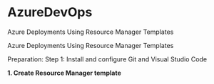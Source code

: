 # AzureDevOps
 Azure Deployments Using Resource Manager Templates


 Azure Deployments Using Resource Manager Templates
 
 
 Preparation: 
 Step 1: Install and configure Git and Visual Studio Code
 

**1. Create Resource Manager template**
